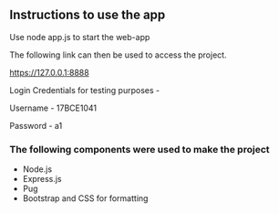 ## Instructions to use the app

Use node app.js to start the web-app

The following link can then be used to access the project. 

https://127.0.0.1:8888

Login Credentials for testing purposes - 

Username - 17BCE1041 

Password - a1

### The following components were used to make the project

- Node.js
- Express.js
- Pug
- Bootstrap and CSS for formatting 

